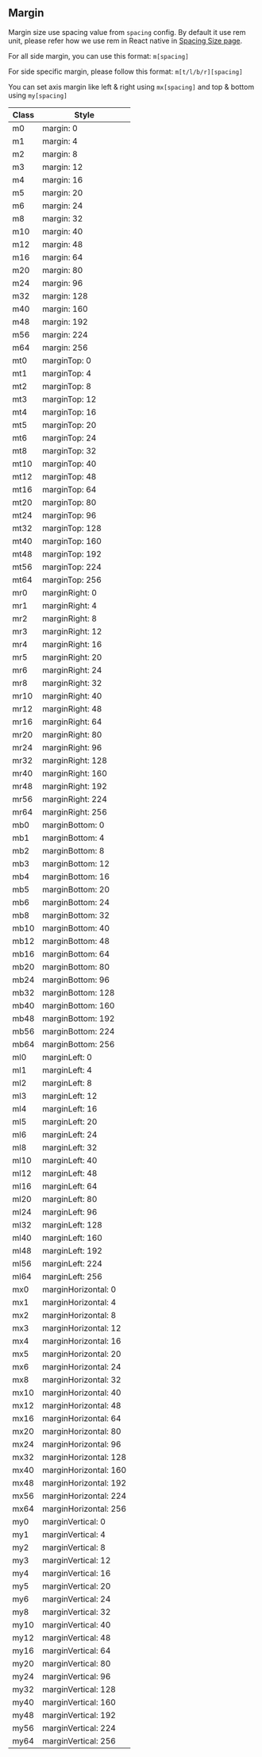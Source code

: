 ## Margin

Margin size use spacing value from `spacing` config. By default it use rem unit, please refer how we use rem in React native in [Spacing Size page](/guide/reference).

For all side margin, you can use this format: `m[spacing]`

For side specific margin, please follow this format: `m[t/l/b/r][spacing]`

You can set axis margin like left & right using `mx[spacing]` and top & bottom using `my[spacing]`

<div class="table-wrapper">

| Class | Style                 |
| ----- | --------------------- |
| m0    | margin: 0             |
| m1    | margin: 4             |
| m2    | margin: 8             |
| m3    | margin: 12            |
| m4    | margin: 16            |
| m5    | margin: 20            |
| m6    | margin: 24            |
| m8    | margin: 32            |
| m10   | margin: 40            |
| m12   | margin: 48            |
| m16   | margin: 64            |
| m20   | margin: 80            |
| m24   | margin: 96            |
| m32   | margin: 128           |
| m40   | margin: 160           |
| m48   | margin: 192           |
| m56   | margin: 224           |
| m64   | margin: 256           |
| mt0   | marginTop: 0          |
| mt1   | marginTop: 4          |
| mt2   | marginTop: 8          |
| mt3   | marginTop: 12         |
| mt4   | marginTop: 16         |
| mt5   | marginTop: 20         |
| mt6   | marginTop: 24         |
| mt8   | marginTop: 32         |
| mt10  | marginTop: 40         |
| mt12  | marginTop: 48         |
| mt16  | marginTop: 64         |
| mt20  | marginTop: 80         |
| mt24  | marginTop: 96         |
| mt32  | marginTop: 128        |
| mt40  | marginTop: 160        |
| mt48  | marginTop: 192        |
| mt56  | marginTop: 224        |
| mt64  | marginTop: 256        |
| mr0   | marginRight: 0        |
| mr1   | marginRight: 4        |
| mr2   | marginRight: 8        |
| mr3   | marginRight: 12       |
| mr4   | marginRight: 16       |
| mr5   | marginRight: 20       |
| mr6   | marginRight: 24       |
| mr8   | marginRight: 32       |
| mr10  | marginRight: 40       |
| mr12  | marginRight: 48       |
| mr16  | marginRight: 64       |
| mr20  | marginRight: 80       |
| mr24  | marginRight: 96       |
| mr32  | marginRight: 128      |
| mr40  | marginRight: 160      |
| mr48  | marginRight: 192      |
| mr56  | marginRight: 224      |
| mr64  | marginRight: 256      |
| mb0   | marginBottom: 0       |
| mb1   | marginBottom: 4       |
| mb2   | marginBottom: 8       |
| mb3   | marginBottom: 12      |
| mb4   | marginBottom: 16      |
| mb5   | marginBottom: 20      |
| mb6   | marginBottom: 24      |
| mb8   | marginBottom: 32      |
| mb10  | marginBottom: 40      |
| mb12  | marginBottom: 48      |
| mb16  | marginBottom: 64      |
| mb20  | marginBottom: 80      |
| mb24  | marginBottom: 96      |
| mb32  | marginBottom: 128     |
| mb40  | marginBottom: 160     |
| mb48  | marginBottom: 192     |
| mb56  | marginBottom: 224     |
| mb64  | marginBottom: 256     |
| ml0   | marginLeft: 0         |
| ml1   | marginLeft: 4         |
| ml2   | marginLeft: 8         |
| ml3   | marginLeft: 12        |
| ml4   | marginLeft: 16        |
| ml5   | marginLeft: 20        |
| ml6   | marginLeft: 24        |
| ml8   | marginLeft: 32        |
| ml10  | marginLeft: 40        |
| ml12  | marginLeft: 48        |
| ml16  | marginLeft: 64        |
| ml20  | marginLeft: 80        |
| ml24  | marginLeft: 96        |
| ml32  | marginLeft: 128       |
| ml40  | marginLeft: 160       |
| ml48  | marginLeft: 192       |
| ml56  | marginLeft: 224       |
| ml64  | marginLeft: 256       |
| mx0   | marginHorizontal: 0   |
| mx1   | marginHorizontal: 4   |
| mx2   | marginHorizontal: 8   |
| mx3   | marginHorizontal: 12  |
| mx4   | marginHorizontal: 16  |
| mx5   | marginHorizontal: 20  |
| mx6   | marginHorizontal: 24  |
| mx8   | marginHorizontal: 32  |
| mx10  | marginHorizontal: 40  |
| mx12  | marginHorizontal: 48  |
| mx16  | marginHorizontal: 64  |
| mx20  | marginHorizontal: 80  |
| mx24  | marginHorizontal: 96  |
| mx32  | marginHorizontal: 128 |
| mx40  | marginHorizontal: 160 |
| mx48  | marginHorizontal: 192 |
| mx56  | marginHorizontal: 224 |
| mx64  | marginHorizontal: 256 |
| my0   | marginVertical: 0     |
| my1   | marginVertical: 4     |
| my2   | marginVertical: 8     |
| my3   | marginVertical: 12    |
| my4   | marginVertical: 16    |
| my5   | marginVertical: 20    |
| my6   | marginVertical: 24    |
| my8   | marginVertical: 32    |
| my10  | marginVertical: 40    |
| my12  | marginVertical: 48    |
| my16  | marginVertical: 64    |
| my20  | marginVertical: 80    |
| my24  | marginVertical: 96    |
| my32  | marginVertical: 128   |
| my40  | marginVertical: 160   |
| my48  | marginVertical: 192   |
| my56  | marginVertical: 224   |
| my64  | marginVertical: 256   |

</div>
